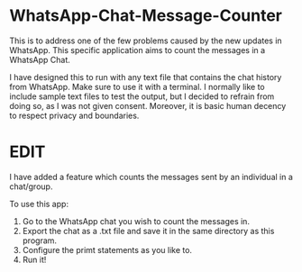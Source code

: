 # WhatsApp-Chat-Message-Counter
This is to address one of the few problems caused by the new updates in WhatsApp. This specific application aims to count the messages in a WhatsApp Chat.

I have designed this to run with any text file that contains the chat history from WhatsApp. Make sure to use it with a terminal. I normally like to include sample text files to test the output, but I decided to refrain from doing so, as I was not given consent. Moreover, it is basic human decency to respect privacy and boundaries. 

# EDIT
I have added a feature which counts the messages sent by an individual in a chat/group.

To use this app:
1. Go to the WhatsApp chat you wish to count the messages in. 
2. Export the chat as a .txt file and save it in the same directory as this program.
3. Configure the primt statements as you like to.
4. Run it!
